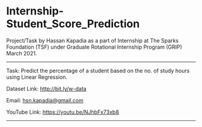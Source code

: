 # Internship-Student_Score_Prediction
Project/Task by Hassan Kapadia as a part of Internship at The Sparks Foundation (TSF) under Graduate Rotational Internship Program (GRIP) March 2021.

***
Task: Predict the percentage of a student based on the no. of study hours using Linear Regression.

Dataset Link: http://bit.ly/w-data

Email: hsn.kapadia@gmail.com

YouTube Link: https://youtu.be/NJhbFx73xb8
***
